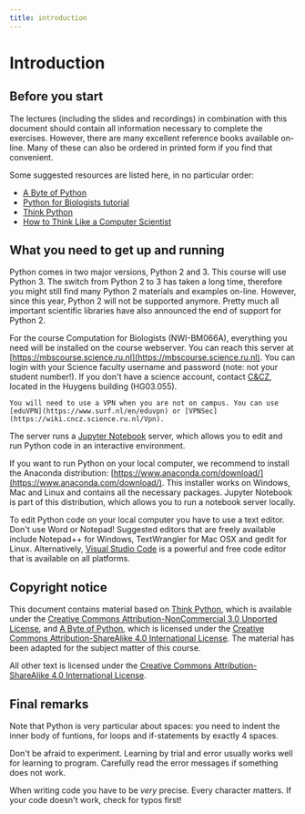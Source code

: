 ```yaml
---
title: introduction
---
```


# Introduction

## Before you start

The lectures (including the slides and recordings) in combination with this document should contain all information necessary to complete the exercises. However, there are many excellent reference books available on-line. Many of these can also be ordered in printed form if you find that convenient. 

Some suggested resources are listed here, in no particular order:

* [A Byte of Python](https://python.swaroopch.com/)
* [Python for Biologists tutorial](https://pythonforbiologists.com/introduction/)
* [Think Python](https://greenteapress.com/wp/think-python-2e)
* [How to Think Like a Computer Scientist](http://openbookproject.net/thinkcs/python/english3e/)


## What you need to get up and running

Python comes in two major versions, Python 2 and 3. This course will use Python 3. The switch from Python 2 to 3 has taken a long time, therefore you might still find many Python 2 materials and examples on-line. However, since this year, Python 2 will not be supported anymore. Pretty much all important scientific libraries have also announced the end of support for Python 2. 

For the course Computation for Biologists (NWI-BM066A), everything you need will be installed on the course webserver. You can reach this server at [https://mbscourse.science.ru.nl](https://mbscourse.science.ru.nl). You can login with your Science faculty username and password (note: not your student number!). If you don't have a science account, contact [C&CZ](http://wiki.science.ru.nl/cncz/), located in the Huygens building (HG03.055). 

```{note}
You will need to use a VPN when you are not on campus. You can use [eduVPN](https://www.surf.nl/en/eduvpn) or [VPNSec](https://wiki.cncz.science.ru.nl/Vpn).
```

The server runs a [Jupyter Notebook](http://jupyter.org/) server, which allows you to edit and run Python code in an interactive environment.

If you want to run Python on your local computer, we recommend to install the Anaconda distribution: [https://www.anaconda.com/download/](https://www.anaconda.com/download/). This installer works on Windows, Mac and Linux and contains all the necessary packages. Jupyter Notebook is part of this distribution, which allows you to run a notebook server locally.

To edit Python code on your local computer you have to use a text editor. Don't use Word or Notepad! Suggested editors that are freely available include Notepad++ for Windows, TextWrangler for Mac OSX and gedit for Linux. Alternatively, [Visual Studio Code](https://code.visualstudio.com/) is a powerful and free code editor that is available on all platforms.


## Copyright notice

This document contains material based on [Think Python](https://greenteapress.com/wp/think-python-2e/), which is available under the [Creative Commons Attribution-NonCommercial 3.0 Unported License](http://creativecommons.org/licenses/by-nc/3.0/), and [A Byte of Python](https://python.swaroopch.com/), which is licensed under the [Creative Commons Attribution-ShareAlike 4.0 International License](http://creativecommons.org/licenses/by-sa/4.0/). The material has been adapted for the subject matter of this course.

All other text is licensed under the [Creative Commons Attribution-ShareAlike 4.0 International License](http://creativecommons.org/licenses/by-sa/4.0/).

## Final remarks

Note that Python is very particular about spaces: you need to indent the inner body of funtions, for loops and if-statements by exactly 4 spaces. 

Don't be afraid to experiment. Learning by trial and error usually works well for learning to program. Carefully read the error messages if something does not work.

When writing code you have to be *very* precise. Every character matters. If your code doesn't work, check for typos first! 

